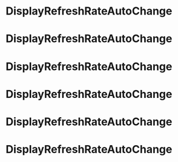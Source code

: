 # DisplayRefreshRateAutoChange
# DisplayRefreshRateAutoChange
# DisplayRefreshRateAutoChange
# DisplayRefreshRateAutoChange
# DisplayRefreshRateAutoChange
# DisplayRefreshRateAutoChange
